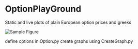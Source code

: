 # OptionPlayGround
Static and live plots of plain European option prices and greeks

![Sample Figure](https://github.com/helloyhan/OptionPlayGround/tree/master/figures/sample.png)

define options in Option.py
create graphs using CreateGraph.py
